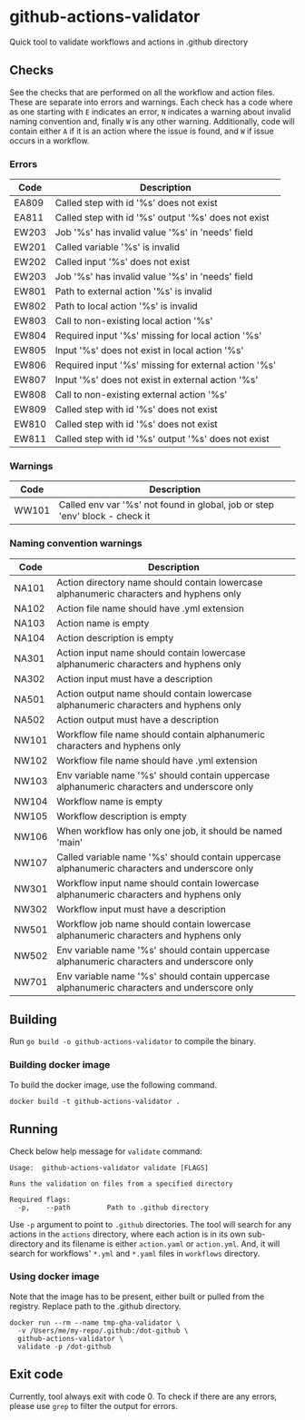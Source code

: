 # github-actions-validator
Quick tool to validate workflows and actions in .github directory

## Checks
See the checks that are performed on all the workflow and action files.  These are separate into errors
and warnings.  Each check has a code where as one starting with `E` indicates an error, `N` indicates
a warning about invalid naming convention and, finally `W` is any other warning.
Additionally, code will contain either `A` if it is an action where the issue is found, and `W` if 
issue occurs in a workflow.

### Errors

| Code | Description |
|------|-------------|
| EA809 | Called step with id '%s' does not exist |
| EA811 | Called step with id '%s' output '%s' does not exist |
| EW203 | Job '%s' has invalid value '%s' in 'needs' field |
| EW201 | Called variable '%s' is invalid |
| EW202 | Called input '%s' does not exist |
| EW203 | Job '%s' has invalid value '%s' in 'needs' field |
| EW801 | Path to external action '%s' is invalid |
| EW802 | Path to local action '%s' is invalid |
| EW803 | Call to non-existing local action '%s' |
| EW804 | Required input '%s' missing for local action '%s' |
| EW805 | Input '%s' does not exist in local action '%s' |
| EW806 | Required input '%s' missing for external action '%s' |
| EW807 | Input '%s' does not exist in external action '%s' |
| EW808 | Call to non-existing external action '%s' |
| EW809 | Called step with id '%s' does not exist |
| EW810 | Called step with id '%s' does not exist |
| EW811 | Called step with id '%s' output '%s' does not exist |

### Warnings

| Code | Description |
|------|-------------|
| WW101 | Called env var '%s' not found in global, job or step 'env' block - check it |

### Naming convention warnings

| Code | Description |
|------|-------------|
| NA101 | Action directory name should contain lowercase alphanumeric characters and hyphens only |
| NA102 | Action file name should have .yml extension |
| NA103 | Action name is empty |
| NA104 | Action description is empty |
| NA301 | Action input name should contain lowercase alphanumeric characters and hyphens only |
| NA302 | Action input must have a description |
| NA501 | Action output name should contain lowercase alphanumeric characters and hyphens only |
| NA502 | Action output must have a description |
| NW101 | Workflow file name should contain alphanumeric characters and hyphens only |
| NW102 | Workflow file name should have .yml extension |
| NW103 | Env variable name '%s' should contain uppercase alphanumeric characters and underscore only |
| NW104 | Workflow name is empty |
| NW105 | Workflow description is empty |
| NW106 | When workflow has only one job, it should be named 'main' |
| NW107 | Called variable name '%s' should contain uppercase alphanumeric characters and underscore only |
| NW301 | Workflow input name should contain lowercase alphanumeric characters and hyphens only |
| NW302 | Workflow input must have a description |
| NW501 | Workflow job name should contain lowercase alphanumeric characters and hyphens only |
| NW502 | Env variable name '%s' should contain uppercase alphanumeric characters and underscore only |
| NW701 | Env variable name '%s' should contain uppercase alphanumeric characters and underscore only |


## Building
Run `go build -o github-actions-validator` to compile the binary.

### Building docker image
To build the docker image, use the following command.

    docker build -t github-actions-validator .


## Running
Check below help message for `validate` command:

    Usage:  github-actions-validator validate [FLAGS]

    Runs the validation on files from a specified directory

    Required flags:
      -p,    --path         Path to .github directory

Use `-p` argument to point to `.github` directories.  The tool will search for any actions in the `actions`
directory, where each action is in its own sub-directory and its filename is either `action.yaml` or
`action.yml`.  And, it will search for workflows' `*.yml` and `*.yaml` files in `workflows` directory.


### Using docker image
Note that the image has to be present, either built or pulled from the registry.
Replace path to the .github directory.

    docker run --rm --name tmp-gha-validator \
      -v /Users/me/my-repo/.github:/dot-github \
      github-actions-validator \
	  validate -p /dot-github


## Exit code
Currently, tool always exit with code 0.  To check if there are any errors, please use `grep` to filter
the output for errors.

